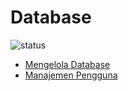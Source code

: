 # Database

![status](https://dl.dropboxusercontent.com/u/83581209/mongodb-untuk-indonesia/button.status.dalam-pengembangan.png)

- [Mengelola Database](mengelola_database.md)
- [Manajemen Pengguna](manajemen_pengguna.md)